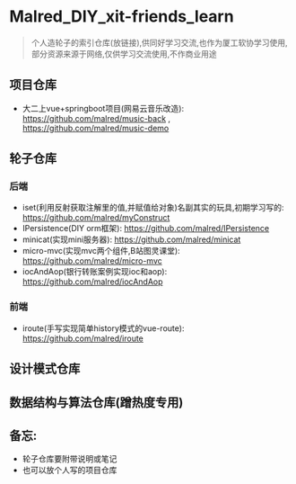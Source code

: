 # Malred_DIY_xit-friends_learn


> 个人造轮子的索引仓库(放链接),供同好学习交流,也作为厦工软协学习使用,部分资源来源于网络,仅供学习交流使用,不作商业用途  
   
   
   
## 项目仓库   

   - 大二上vue+springboot项目(网易云音乐改造): https://github.com/malred/music-back , https://github.com/malred/music-demo 
  
  
  
## 轮子仓库

   ### 后端
   
   - iset(利用反射获取注解里的值,并赋值给对象)名副其实的玩具,初期学习写的: https://github.com/malred/myConstruct
   - IPersistence(DIY orm框架): https://github.com/malred/IPersistence
   - minicat(实现mini服务器): https://github.com/malred/minicat 
   - micro-mvc(实现mvc两个组件,B站图灵课堂): https://github.com/malred/micro-mvc
   - iocAndAop(银行转账案例实现ioc和aop): https://github.com/malred/iocAndAop

   
   ### 前端
   
   - iroute(手写实现简单history模式的vue-route): https://github.com/malred/iroute



## 设计模式仓库



## 数据结构与算法仓库(蹭热度专用)
   
   

## 备忘: 

 - 轮子仓库要附带说明或笔记
 - 也可以放个人写的项目仓库

